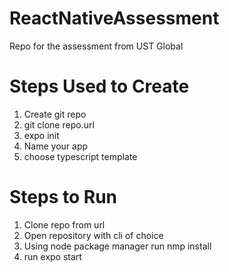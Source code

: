 # ReactNativeAssessment
Repo for the assessment from UST Global

# Steps Used to Create
1. Create git repo
2. git clone repo.url
3. expo init
4. Name your app
5. choose typescript template

# Steps to Run
1. Clone repo from url
2. Open repository with cli of choice
3. Using node package manager run nmp install
4. run expo start
